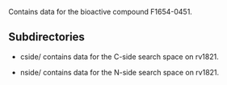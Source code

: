 Contains data for the bioactive compound F1654-0451.

## Subdirectories

- cside/ contains data for the C-side search space on rv1821.

- nside/ contains data for the N-side search space on rv1821.

